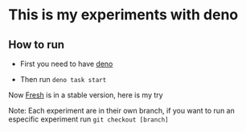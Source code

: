 # This is my experiments with deno

## How to run

- First you need to have [deno](https://deno.land/)

- Then run `deno task start`

Now [Fresh](https://fresh.deno.dev) is in a stable version, here is my try

Note: Each experiment are in their own branch, if you want to run an especific experiment run `git checkout [branch]`
